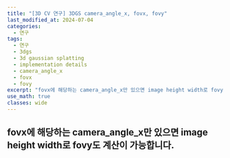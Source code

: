 ```yaml
---
title: "[3D CV 연구] 3DGS camera_angle_x, fovx, fovy"
last_modified_at: 2024-07-04
categories:
  - 연구
tags:
  - 연구
  - 3dgs
  - 3d gaussian splatting
  - implementation details
  - camera_angle_x
  - fovx
  - fovy
excerpt: "fovx에 해당하는 camera_angle_x만 있으면 image height width로 fovy도 계산이 가능합니다."
use_math: true
classes: wide
---
```


## fovx에 해당하는 camera_angle_x만 있으면 image height width로 fovy도 계산이 가능합니다.



